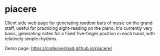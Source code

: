 # piacere

Client side web page for generating random bars of music on the grand staff, useful for practicing sight-reading on the piano. It's currently very basic, generating notes for a fixed five-finger position in each hand, with relatively simple rhythms.

Demo page: https://codeoverload.github.io/piacere/
